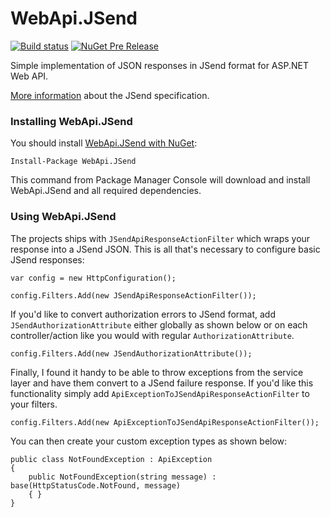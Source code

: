 WebApi.JSend
=======

[![Build status](https://ci.appveyor.com/api/projects/status/oyd8ktawb0ur9ah0?svg=true)](https://ci.appveyor.com/project/sakopov/webapi-jsend)
[![NuGet Pre Release](https://img.shields.io/nuget/vpre/WebApi.JSend.svg)](https://www.nuget.org/packages/WebApi.JSend)

Simple implementation of JSON responses in JSend format for ASP.NET Web API.

[More information](https://labs.omniti.com/labs/jsend) about the JSend specification.

### Installing WebApi.JSend

You should install [WebApi.JSend with NuGet](https://www.nuget.org/packages/WebApi.JSend):

    Install-Package WebApi.JSend

This command from Package Manager Console will download and install WebApi.JSend and all required dependencies.

### Using WebApi.JSend

The projects ships with `JSendApiResponseActionFilter` which wraps your response into a JSend JSON. This is all that's necessary to configure basic JSend responses:

    var config = new HttpConfiguration();

    config.Filters.Add(new JSendApiResponseActionFilter());
    
If you'd like to convert authorization errors to JSend format, add `JSendAuthorizationAttribute` either globally as shown below or on each controller/action like you would with regular `AuthorizationAttribute`.    
    
    config.Filters.Add(new JSendAuthorizationAttribute());
    
Finally, I found it handy to be able to throw exceptions from the service layer and have them convert to a JSend failure response. If you'd like this functionality simply add `ApiExceptionToJSendApiResponseActionFilter` to your filters.
    
    config.Filters.Add(new ApiExceptionToJSendApiResponseActionFilter());

You can then create your custom exception types as shown below:

    public class NotFoundException : ApiException
    {
        public NotFoundException(string message) : base(HttpStatusCode.NotFound, message)
        { }
    }
